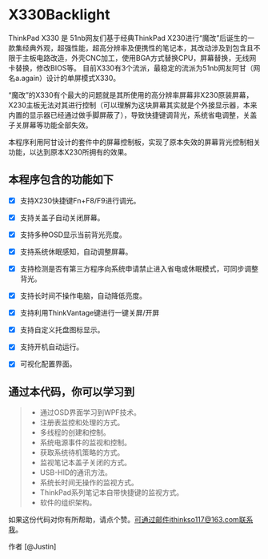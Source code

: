 # X330Backlight


ThinkPad X330 是 51nb网友们基于经典ThinkPad X230进行“魔改”后诞生的一款集经典外观，超强性能，超高分辨率及便携性的笔记本，其改动涉及到包含且不限于主板电路改造，外壳CNC加工，使用BGA方式替换CPU，屏幕替换，无线网卡替换，修改BIOS等。
目前X330有3个流派，最稳定的流派为51nb网友阿甘（网名a.again）设计的单屏模式X330。

“魔改”的X330有个最大的问题就是其所使用的高分辨率屏幕非X230原装屏幕，X230主板无法对其进行控制（可以理解为这块屏幕其实就是个外接显示器，本来内置的显示器已经通过做手脚屏蔽了），导致快捷键调背光，系统省电调整，关盖子关屏幕等功能全部失效。

本程序利用阿甘设计的套件中的屏幕控制板，实现了原本失效的屏幕背光控制相关功能，以达到原本X230所拥有的效果。


## 本程序包含的功能如下
- [x] 支持X230快捷键Fn+F8/F9进行调光。
- [x] 支持关盖子自动关闭屏幕。
- [x] 支持多种OSD显示当前背光亮度。
- [x] 支持系统休眠感知，自动调整屏幕。
- [x] 支持检测是否有第三方程序向系统申请禁止进入省电或休眠模式，可同步调整背光。
- [x] 支持长时间不操作电脑，自动降低亮度。
- [x] 支持利用ThinkVantage键进行一键关屏/开屏
- [x] 支持自定义托盘图标显示。
- [x] 支持开机自动运行。
- [x] 可视化配置界面。


## 通过本代码，你可以学习到
> * 通过OSD界面学习到WPF技术。
> * 注册表监控和处理的方式。
> * 多线程的创建和控制。
> * 系统电源事件的监视和控制。
> * 获取系统待机策略的方式。
> * 监视笔记本盖子关闭的方式。
> * USB-HID的通讯方法。
> * 系统长时间无操作的监视方式。
> * ThinkPad系列笔记本自带快捷键的监视方式。
> * 软件的组织架构。

如果这份代码对你有所帮助，请点个赞。可通过邮件ithinkso117@163.com联系我。

作者 [@Justin]   